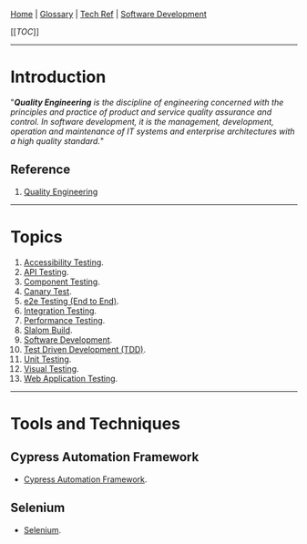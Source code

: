 [Home](/Slalom-LLC/Slalom-Consulting) | [Glossary](/Glossary) | [Tech Ref](/Tech-Ref) | [Software Development](/Tech-Ref/Software-Development)

[[_TOC_]]

---
# Introduction
"_***Quality Engineering*** is the discipline of engineering concerned with the principles and practice of product and service quality assurance and control. In software development, it is the management, development, operation and maintenance of IT systems and enterprise architectures with a high quality standard._"

## Reference
1. [Quality Engineering](https://en.wikipedia.org/wiki/Quality_engineering)

---
# Topics
1. [Accessibility Testing](/Tech-Ref/Software-Development/QE-\(Quality-Engineering\)/Accessibility-Testing).
1. [API Testing](/Tech-Ref/Software-Development/QE-\(Quality-Engineering\)/API-Testing).
1. [Component Testing](/Tech-Ref/Software-Development/QE-\(Quality-Engineering\)/Component-Testing).
1. [Canary Test](/Tech-Ref/Software-Development/DevOps-\(Development-and-IT-Operations\)/Observability/Canary-Test).
1. [e2e Testing (End to End)](/Tech-Ref/Software-Development/QE-\(Quality-Engineering\)/E2E-Testing-\(End%2Dto%2DEnd\)).
1. [Integration Testing](/Tech-Ref/Software-Development/QE-\(Quality-Engineering\)/Integration-Testing).
1. [Performance Testing](/Tech-Ref/Software-Development/QE-\(Quality-Engineering\)/Performance-Testing).
1. [Slalom Build](/Slalom-LLC/Slalom-Build).
1. [Software Development](/Tech-Ref/Software-Development).
1. [Test Driven Development (TDD)](/Tech-Ref/Software-Development/QE-\(Quality-Engineering\)/TDD-\(Test-Driven-Development\)).
1. [Unit Testing](/Tech-Ref/Software-Development/QE-\(Quality-Engineering\)/Unit-Testing).
1. [Visual Testing](/Tech-Ref/Software-Development/QE-\(Quality-Engineering\)/Visual-Testing).
1. [Web Application Testing](/Tech-Ref/Software-Development/QE-\(Quality-Engineering\)/Web-Application-Testing).

---
# Tools and Techniques

## Cypress Automation Framework
- [Cypress Automation Framework](/Tech-Ref/Software-Development/JavaScript/Node.js/Cypress-Automation-Framework).

## Selenium
- [Selenium](/Tech-Ref/WWW-\(World-Wide-Web\)/Web-Browser/Browser-Automation/Selenium).
